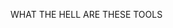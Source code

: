 WHAT THE HELL ARE THESE TOOLS
<img href="https://github.com/Laufeynumber1fan/Mystuff/tree/main/src/images/cats/angry.png">